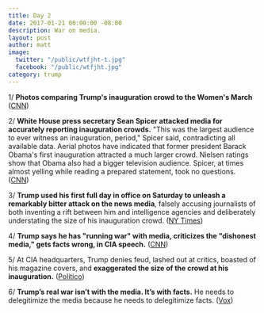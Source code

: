 ```yaml
---
title: Day 2
date: 2017-01-21 00:00:00 -08:00
description: War on media.
layout: post
author: matt
image:
  twitter: "/public/wtfjht-t.jpg"
  facebook: "/public/wtfjht.jpg"
category: trump
---
```


1/ **Photos comparing Trump's inauguration crowd to the Women's March** ([CNN](http://www.cnn.com/2017/01/21/politics/womens-march-donald-trump-inauguration-sizes/index.html))

2/ **White House press secretary Sean Spicer attacked media for accurately reporting inauguration crowds.** "This was the largest audience to ever witness an inauguration, period," Spicer said, contradicting all available data. Aerial photos have indicated that former president Barack Obama's first inauguration attracted a much larger crowd. Nielsen ratings show that Obama also had a bigger television audience. Spicer, at times almost yelling while reading a prepared statement, took no questions. ([CNN](http://money.cnn.com/2017/01/21/media/sean-spicer-press-secretary-statement/index.html))

3/ **Trump used his first full day in office on Saturday to unleash a remarkably bitter attack on the news media**, falsely accusing journalists of both inventing a rift between him and intelligence agencies and deliberately understating the size of his inauguration crowd. ([NY Times](https://www.nytimes.com/2017/01/21/us/politics/trump-white-house-briefing-inauguration-crowd-size.html))

4/ **Trump says he has "running war" with media, criticizes the "dishonest media," gets facts wrong, in CIA speech.** ([CNN](http://money.cnn.com/2017/01/21/media/donald-trump-war-with-the-media/))

5/ At CIA headquarters, Trump denies feud, lashed out at critics, boasted of his magazine covers, and **exaggerated the size of the crowd at his inauguration.** ([Politico](http://www.politico.com/story/2017/01/trump-cia-langley-233971))

6/ **Trump’s real war isn’t with the media. It’s with facts.** He needs to delegitimize the media because he needs to delegitimize facts. ([Vox](http://www.vox.com/policy-and-politics/2017/1/21/14347952/trump-spicer-press-conference-crowd-size-inauguration))